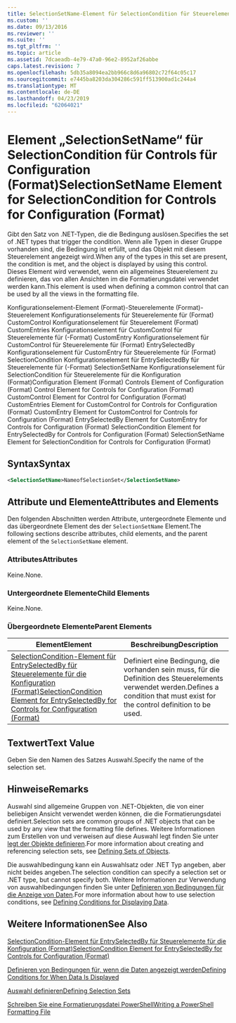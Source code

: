 ```yaml
---
title: SelectionSetName-Element für SelectionCondition für Steuerelemente für die Konfiguration (Format) | Microsoft-Dokumentation
ms.custom: ''
ms.date: 09/13/2016
ms.reviewer: ''
ms.suite: ''
ms.tgt_pltfrm: ''
ms.topic: article
ms.assetid: 7dcaeadb-4e79-47a0-96e2-8952af26abbe
caps.latest.revision: 7
ms.openlocfilehash: 5db35a8094ea2bb966c8d6a96802c72f64c05c17
ms.sourcegitcommit: e7445ba8203da304286c591ff513900ad1c244a4
ms.translationtype: MT
ms.contentlocale: de-DE
ms.lasthandoff: 04/23/2019
ms.locfileid: "62064021"
---
```

# <a name="selectionsetname-element-for-selectioncondition-for-controls-for-configuration-format"></a><span data-ttu-id="4dfbf-102">Element „SelectionSetName“ für SelectionCondition für Controls für Configuration (Format)</span><span class="sxs-lookup"><span data-stu-id="4dfbf-102">SelectionSetName Element for SelectionCondition for Controls for Configuration (Format)</span></span>

<span data-ttu-id="4dfbf-103">Gibt den Satz von .NET-Typen, die die Bedingung auslösen.</span><span class="sxs-lookup"><span data-stu-id="4dfbf-103">Specifies the set of .NET types that trigger the condition.</span></span> <span data-ttu-id="4dfbf-104">Wenn alle Typen in dieser Gruppe vorhanden sind, die Bedingung ist erfüllt, und das Objekt mit diesem Steuerelement angezeigt wird.</span><span class="sxs-lookup"><span data-stu-id="4dfbf-104">When any of the types in this set are present, the condition is met, and the object is displayed by using this control.</span></span> <span data-ttu-id="4dfbf-105">Dieses Element wird verwendet, wenn ein allgemeines Steuerelement zu definieren, das von allen Ansichten im die Formatierungsdatei verwendet werden kann.</span><span class="sxs-lookup"><span data-stu-id="4dfbf-105">This element is used when defining a common control that can be used by all the views in the formatting file.</span></span>

<span data-ttu-id="4dfbf-106">Konfigurationselement-Element (Format)-Steuerelemente (Format)-Steuerelement Konfigurationselements für Steuerelemente für (Format) CustomControl Konfigurationselement für Steuerelement (Format) CustomEntries Konfigurationselement für CustomControl für Steuerelemente für (-Format) CustomEntry Konfigurationselement für CustomControl für Steuerelemente für (Format) EntrySelectedBy Konfigurationselement für CustomEntry für Steuerelemente für (Format) SelectionCondition Konfigurationselement für EntrySelectedBy für Steuerelemente für (-Format) SelectionSetName Konfigurationselement für SelectionCondition für Steuerelemente für die Konfiguration (Format)</span><span class="sxs-lookup"><span data-stu-id="4dfbf-106">Configuration Element (Format) Controls Element of Configuration (Format) Control Element for Controls for Configuration (Format) CustomControl Element for Control for Configuration (Format) CustomEntries Element for CustomControl for Controls for Configuration (Format) CustomEntry Element for CustomControl for Controls for Configuration (Format) EntrySelectedBy Element for CustomEntry for Controls for Configuration (Format) SelectionCondition Element for EntrySelectedBy for Controls for Configuration (Format) SelectionSetName Element for SelectionCondition for Controls for Configuration (Format)</span></span>

## <a name="syntax"></a><span data-ttu-id="4dfbf-107">Syntax</span><span class="sxs-lookup"><span data-stu-id="4dfbf-107">Syntax</span></span>

```xml
<SelectionSetName>NameofSelectionSet</SelectionSetName>
```

## <a name="attributes-and-elements"></a><span data-ttu-id="4dfbf-108">Attribute und Elemente</span><span class="sxs-lookup"><span data-stu-id="4dfbf-108">Attributes and Elements</span></span>

<span data-ttu-id="4dfbf-109">Den folgenden Abschnitten werden Attribute, untergeordnete Elemente und das übergeordnete Element des der `SelectionSetName` Element.</span><span class="sxs-lookup"><span data-stu-id="4dfbf-109">The following sections describe attributes, child elements, and the parent element of the `SelectionSetName` element.</span></span>

### <a name="attributes"></a><span data-ttu-id="4dfbf-110">Attributes</span><span class="sxs-lookup"><span data-stu-id="4dfbf-110">Attributes</span></span>

<span data-ttu-id="4dfbf-111">Keine.</span><span class="sxs-lookup"><span data-stu-id="4dfbf-111">None.</span></span>

### <a name="child-elements"></a><span data-ttu-id="4dfbf-112">Untergeordnete Elemente</span><span class="sxs-lookup"><span data-stu-id="4dfbf-112">Child Elements</span></span>

<span data-ttu-id="4dfbf-113">Keine.</span><span class="sxs-lookup"><span data-stu-id="4dfbf-113">None.</span></span>

### <a name="parent-elements"></a><span data-ttu-id="4dfbf-114">Übergeordnete Elemente</span><span class="sxs-lookup"><span data-stu-id="4dfbf-114">Parent Elements</span></span>

|<span data-ttu-id="4dfbf-115">Element</span><span class="sxs-lookup"><span data-stu-id="4dfbf-115">Element</span></span>|<span data-ttu-id="4dfbf-116">Beschreibung</span><span class="sxs-lookup"><span data-stu-id="4dfbf-116">Description</span></span>|
|-------------|-----------------|
|[<span data-ttu-id="4dfbf-117">SelectionCondition-Element für EntrySelectedBy für Steuerelemente für die Konfiguration (Format)</span><span class="sxs-lookup"><span data-stu-id="4dfbf-117">SelectionCondition Element for EntrySelectedBy for Controls for Configuration (Format)</span></span>](./selectioncondition-element-for-entryselectedby-for-controls-for-configuration-format.md)|<span data-ttu-id="4dfbf-118">Definiert eine Bedingung, die vorhanden sein muss, für die Definition des Steuerelements verwendet werden.</span><span class="sxs-lookup"><span data-stu-id="4dfbf-118">Defines a condition that must exist for the control definition to be used.</span></span>|

## <a name="text-value"></a><span data-ttu-id="4dfbf-119">Textwert</span><span class="sxs-lookup"><span data-stu-id="4dfbf-119">Text Value</span></span>

<span data-ttu-id="4dfbf-120">Geben Sie den Namen des Satzes Auswahl.</span><span class="sxs-lookup"><span data-stu-id="4dfbf-120">Specify the name of the selection set.</span></span>

## <a name="remarks"></a><span data-ttu-id="4dfbf-121">Hinweise</span><span class="sxs-lookup"><span data-stu-id="4dfbf-121">Remarks</span></span>

<span data-ttu-id="4dfbf-122">Auswahl sind allgemeine Gruppen von .NET-Objekten, die von einer beliebigen Ansicht verwendet werden können, die die Formatierungsdatei definiert.</span><span class="sxs-lookup"><span data-stu-id="4dfbf-122">Selection sets are common groups of .NET objects that can be used by any view that the formatting file defines.</span></span> <span data-ttu-id="4dfbf-123">Weitere Informationen zum Erstellen von und verweisen auf diese Auswahl legt finden Sie unter [legt der Objekte definieren](./defining-selection-sets.md).</span><span class="sxs-lookup"><span data-stu-id="4dfbf-123">For more information about creating and referencing selection sets, see [Defining Sets of Objects](./defining-selection-sets.md).</span></span>

<span data-ttu-id="4dfbf-124">Die auswahlbedingung kann ein Auswahlsatz oder .NET Typ angeben, aber nicht beides angeben.</span><span class="sxs-lookup"><span data-stu-id="4dfbf-124">The selection condition can specify a selection set or .NET type, but cannot specify both.</span></span> <span data-ttu-id="4dfbf-125">Weitere Informationen zur Verwendung von auswahlbedingungen finden Sie unter [Definieren von Bedingungen für die Anzeige von Daten](./defining-conditions-for-displaying-data.md).</span><span class="sxs-lookup"><span data-stu-id="4dfbf-125">For more information about how to use selection conditions, see [Defining Conditions for Displaying Data](./defining-conditions-for-displaying-data.md).</span></span>

## <a name="see-also"></a><span data-ttu-id="4dfbf-126">Weitere Informationen</span><span class="sxs-lookup"><span data-stu-id="4dfbf-126">See Also</span></span>

[<span data-ttu-id="4dfbf-127">SelectionCondition-Element für EntrySelectedBy für Steuerelemente für die Konfiguration (Format)</span><span class="sxs-lookup"><span data-stu-id="4dfbf-127">SelectionCondition Element for EntrySelectedBy for Controls for Configuration (Format)</span></span>](./selectioncondition-element-for-entryselectedby-for-controls-for-configuration-format.md)

[<span data-ttu-id="4dfbf-128">Definieren von Bedingungen für, wenn die Daten angezeigt werden</span><span class="sxs-lookup"><span data-stu-id="4dfbf-128">Defining Conditions for When Data Is Displayed</span></span>](./defining-conditions-for-displaying-data.md)

[<span data-ttu-id="4dfbf-129">Auswahl definieren</span><span class="sxs-lookup"><span data-stu-id="4dfbf-129">Defining Selection Sets</span></span>](./defining-selection-sets.md)

[<span data-ttu-id="4dfbf-130">Schreiben Sie eine Formatierungsdatei PowerShell</span><span class="sxs-lookup"><span data-stu-id="4dfbf-130">Writing a PowerShell Formatting File</span></span>](./writing-a-powershell-formatting-file.md)
